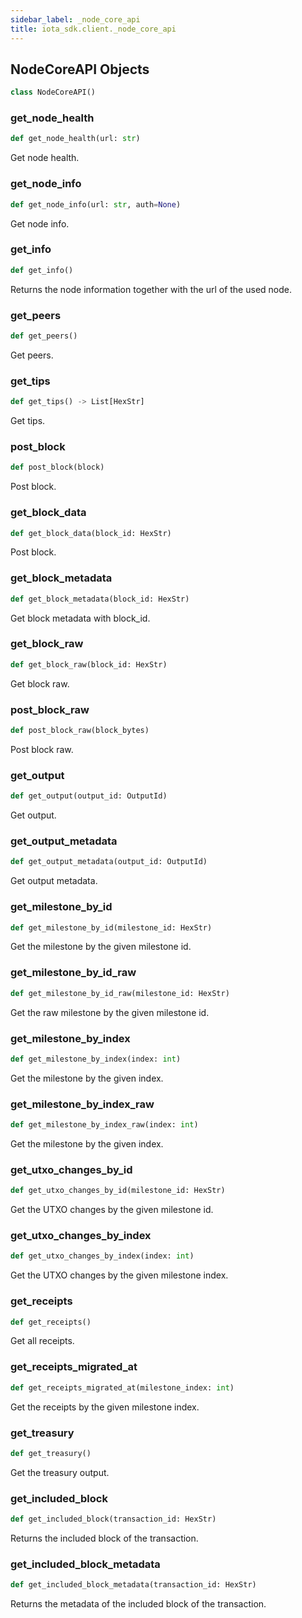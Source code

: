 ```yaml
---
sidebar_label: _node_core_api
title: iota_sdk.client._node_core_api
---
```


## NodeCoreAPI Objects

```python
class NodeCoreAPI()
```

### get_node_health

```python
def get_node_health(url: str)
```

Get node health.

### get_node_info

```python
def get_node_info(url: str, auth=None)
```

Get node info.

### get_info

```python
def get_info()
```

Returns the node information together with the url of the used node.

### get_peers

```python
def get_peers()
```

Get peers.

### get_tips

```python
def get_tips() -> List[HexStr]
```

Get tips.

### post_block

```python
def post_block(block)
```

Post block.

### get_block_data

```python
def get_block_data(block_id: HexStr)
```

Post block.

### get_block_metadata

```python
def get_block_metadata(block_id: HexStr)
```

Get block metadata with block_id.

### get_block_raw

```python
def get_block_raw(block_id: HexStr)
```

Get block raw.

### post_block_raw

```python
def post_block_raw(block_bytes)
```

Post block raw.

### get_output

```python
def get_output(output_id: OutputId)
```

Get output.

### get_output_metadata

```python
def get_output_metadata(output_id: OutputId)
```

Get output metadata.

### get_milestone_by_id

```python
def get_milestone_by_id(milestone_id: HexStr)
```

Get the milestone by the given milestone id.

### get_milestone_by_id_raw

```python
def get_milestone_by_id_raw(milestone_id: HexStr)
```

Get the raw milestone by the given milestone id.

### get_milestone_by_index

```python
def get_milestone_by_index(index: int)
```

Get the milestone by the given index.

### get_milestone_by_index_raw

```python
def get_milestone_by_index_raw(index: int)
```

Get the milestone by the given index.

### get_utxo_changes_by_id

```python
def get_utxo_changes_by_id(milestone_id: HexStr)
```

Get the UTXO changes by the given milestone id.

### get_utxo_changes_by_index

```python
def get_utxo_changes_by_index(index: int)
```

Get the UTXO changes by the given milestone index.

### get_receipts

```python
def get_receipts()
```

Get all receipts.

### get_receipts_migrated_at

```python
def get_receipts_migrated_at(milestone_index: int)
```

Get the receipts by the given milestone index.

### get_treasury

```python
def get_treasury()
```

Get the treasury output.

### get_included_block

```python
def get_included_block(transaction_id: HexStr)
```

Returns the included block of the transaction.

### get_included_block_metadata

```python
def get_included_block_metadata(transaction_id: HexStr)
```

Returns the metadata of the included block of the transaction.
